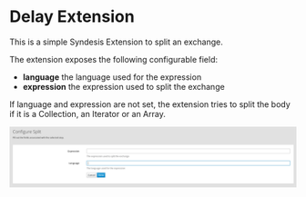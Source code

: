 # Delay Extension

This is a simple Syndesis Extension to split an exchange.

The extension exposes the following configurable field:
- **language** the language used for the expression
- **expression** the expression used to split the exchange

If language and expression are not set, the extension tries to split the body if it is a Collection, an Iterator or an Array.

![Screenshot](screenshot.png)



